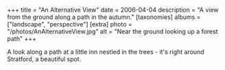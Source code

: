 +++
title = "An Alternative View"
date = 2006-04-04
description = "A view from the ground along a path in the autumn."
[taxonomies]
albums = ["landscape", "perspective"]
[extra]
photo = "/photos/AnAlternativeView.jpg"
alt = "Near the ground looking up a forest path"
+++

A look along a path at a little inn nestled in the trees - it's right around Stratford, a beautiful spot.
